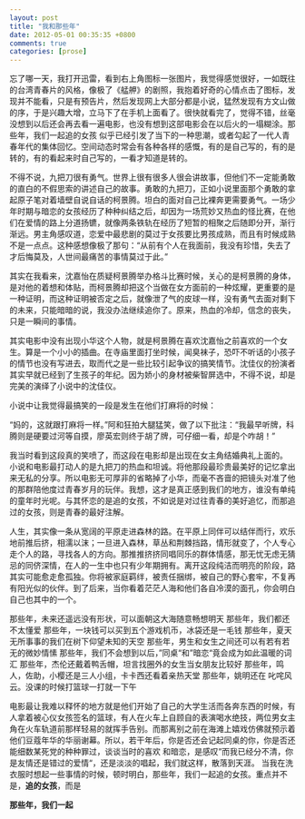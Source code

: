 ```yaml
---
layout: post
title: "我和那些年"
date: 2012-05-01 00:35:35 +0800
comments: true
categories: [prose]
---
```


忘了哪一天，我打开迅雷，看到右上角图标一张图片，我觉得感觉很好，一如既往的台湾青春片的风格，像极了《艋舺》的剧照，我抱着好奇的心情点击了图标，发现并不能看，只是有预告片，然后发现网上大部分都是小说，猛然发现有方文山做的序，于是兴趣大增，立马下了在手机上面看了。很快就看完了，觉得不错，丝毫没想到以后还会再去看一遍电影，也没有想到这部电影会在以后火的一塌糊涂。那些年，我们一起追的女孩 似乎已经引发了当下的一种思潮，或者勾起了一代人青春年代的集体回忆。空间动态时常会有各种各样的感慨，有的是自己写的，有的是转的，有的看起来时自己写的，一看才知道是转的。

<!-- more -->

不得不说，九把刀很有勇气。世界上很有很多人很会讲故事，但他们不一定能勇敢的直白的不假思索的讲述自己的故事。勇敢的九把刀，正如小说里面那个勇敢的拿起原子笔对着墙壁自说自话的柯景腾。坦白的面对自己比裸奔更需要勇气。一场少年时期与暗恋的女孩经历了种种纠结之后，却因为一场荒妙又热血的怪比赛，在他们在爱情的路上分道扬镳，就像两条铁轨在经历了短暂的相聚之后随即分开，渐行渐远。男主角感叹道，恋爱中最悲剧的莫过于女孩要比男孩成熟，而且有时候成熟不是一点点。这种感想像极了那句：“从前有个人在我面前，我没有珍惜，失去了才后悔莫及，人世间最痛苦的事情莫过于此。”

其实在我看来，沈嘉怡在质疑柯景腾举办格斗比赛时候，关心的是柯景腾的身体，是对他的着想和体贴，而柯景腾却把这个当做在女方面前的一种炫耀，更重要的是一种证明，而这种证明被否定之后，就像泄了气的皮球一样，没有勇气去面对剩下的未来，只能暗暗的说，我没办法继续追你了。原来，热血的冷却，信念的丧失，只是一瞬间的事情。

其实电影中没有出现小华这个人物，就是柯景腾在喜欢沈嘉怡之前喜欢的一个女生。算是一个小小的插曲。在寺庙里面打坐时候，闻臭袜子，恐吓不听话的小孩子的情节也没有写进去，取而代之是一些比较引起争议的搞笑情节。沈佳仪的扮演者其实早就已经到了生孩子的年纪。因为娇小的身材被柴智屏选中，不得不说，却是完美的演绎了小说中的沈佳仪。

小说中让我觉得最搞笑的一段是发生在他们打麻将的时候：


  “妈的，这就跟打麻将一样。”阿和狂拍大腿猛笑，做了以下批注：“我最早听牌，科腾则是硬要过河等自摸，廖英宏则终于胡了牌，可仔细一看，却是个咋胡！”


我当时看到这段真的笑喷了，而这段在电影却是出现在女主角结婚典礼上面的。
小说和电影最打动人的是九把刀的热血和坦诚。将他那段最珍贵最美好的记忆拿出来无私的分享。所以电影无可厚非的省略掉了小华，而毫不吝啬的把镜头对准了他的那群陪他度过青春岁月的玩伴。我想，这才是真正感到我们的地方，谁没有单纯的童年时光呢。与其怀恋的是追的女孩，不如说是对过往青春的美好追忆，而那追过的女孩，则是青春的最好注解。

人生，其实像一条从宽阔的平原走进森林的路。在平原上同伴可以结伴而行，欢乐地前推后挤，相濡以沫；一旦进入森林，草丛和荆棘挡路，情形就变了，个人专心走个人的路，寻找各人的方向。那推推挤挤同唱同乐的群体情感，那无忧无虑无猜忌的同侪深情，在人的一生中也只有少年期拥有。离开这段纯洁而明亮的阶段，路其实可能愈走愈孤独。你将被家庭羁绊，被责任捆绑，被自己的野心套牢，不复再有阳光似的伙伴。到了后来，当你看着茫茫人海和他们各自冷漠的面孔，你会明白自己也其中的一个。

那些年，未来还遥远没有形状，可以面朝这大海随意畅想明天
那些年，我们都还不太懂爱
那些年，一块钱可以买到五个游戏机币，冰袋还是一毛钱
那些年，夏天无所事事的我们在树下仰望未知的天空
那些年，男生和女生之间还可以有若有若无的微妙情愫
那些年，我们不会想到以后，”同桌“和”暗恋“竟会成为如此温暖的词汇
那些年，杰伦还戴着鸭舌帽，坦言找圈外的女生当女朋友比较好
那些年，鸣人，佐助，小樱还是三人小组，卡卡西还看着亲热天堂
那些年，姚明还在 叱咤风云。没课的时候打篮球一打就一下午

电影最让我难以释怀的地方就是他们开始了自己的大学生活而各奔东西的时候，有人拿着被心仪女孩签名的篮球，有人在火车上自顾自的表演喝水绝技，两位男女主角在火车轨道前那样轻易的就挥手告别。而那离别之前在海滩上嬉戏仿佛就预示着他们豆蔻年华的华丽谢幕。所以，若干年后，你是否还会记起同桌的你，你是否还能细数某死党的种种罪过，谈谈当时的喜欢 和暗恋，是感叹”而我已经分不清，你是友情还是错过的爱情“，还是淡淡的唱起，我们就这样，散落到天涯。
当我在洗衣服时想起一些事情的时候，顿时明白，那些年，我们一起追的女孩。重点并不是，**追的女孩**，而是

**那些年，我们一起**
